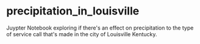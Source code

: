 # precipitation_in_louisville
Juypter Notebook exploring if there's an effect on precipitation to the type of service call that's made in the city of Louisville Kentucky.
